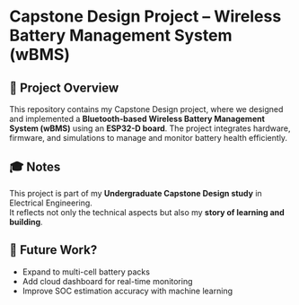 # Capstone Design Project – Wireless Battery Management System (wBMS)

## 📖 Project Overview

This repository contains my Capstone Design project, where we designed and implemented a **Bluetooth-based Wireless Battery Management System (wBMS)** using an **ESP32-D board**. The project integrates hardware, firmware, and simulations to manage and monitor battery health efficiently.

## 🎓 Notes

This project is part of my **Undergraduate Capstone Design study** in Electrical Engineering.  
It reflects not only the technical aspects but also my **story of learning and building**.

## 🚀 Future Work?

- Expand to multi-cell battery packs  
- Add cloud dashboard for real-time monitoring  
- Improve SOC estimation accuracy with machine learning  
